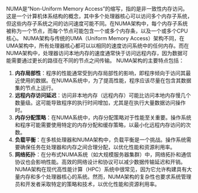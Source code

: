 NUMA是“Non-Uniform Memory Access”的缩写，指的是非一致性内存访问。这是一个计算机体系结构的概念，其中多个处理器核心可以访问多个内存子系统，但这些内存子系统之间的访问速度可能不同。在NUMA架构中，每个内存子系统被称为一个节点，而每个节点可能包含一个或多个内存条，以及一个或多个CPU核心。
NUMA架构与传统的UMA（Uniform Memory Access）架构不同，在UMA架构中，所有处理器核心都可以以相同的速度访问系统中的任何内存。而在NUMA架构中，处理器访问本地内存的速度通常快于访问远程内存，因为数据可能需要通过更长的路径在不同的节点之间传输。
NUMA架构的主要特点包括：
1. **内存局部性**：程序的性能通常受到内存局部性的影响，即程序倾向于访问其最近使用的数据。在NUMA系统中，为了提高性能，程序应该尽量在包含其数据集的节点上运行。
2. **远程内存访问延迟**：访问非本地内存（远程内存）可能比访问本地内存慢几个数量级。这可能导致程序的执行时间增加，尤其是在执行大量数据访问操作时。
3. **内存分配策略**：在NUMA系统中，内存分配策略对于性能至关重要。操作系统和程序可能需要使用特定的内存分配和缓存策略，以最小化远程内存访问的次数。
4. **负载平衡**：在多核处理器和NUMA架构中，负载平衡是一个挑战。操作系统需要确保任务在处理器和内存之间合理分配，以优化性能和资源利用率。
5. **网络拓扑**：在分布式NUMA系统（如大规模服务器集群）中，网络拓扑和通信协议也会影响性能。高效的网络设计和协议可以减少数据传输延迟和开销。
NUMA架构在现代高性能计算（HPC）系统中很常见，因为它允许构建具有大量内存和多个处理器核心的系统。然而，NUMA架构的复杂性也要求系统管理员和开发者采取特定的策略和技术，以优化性能和资源利用率。

